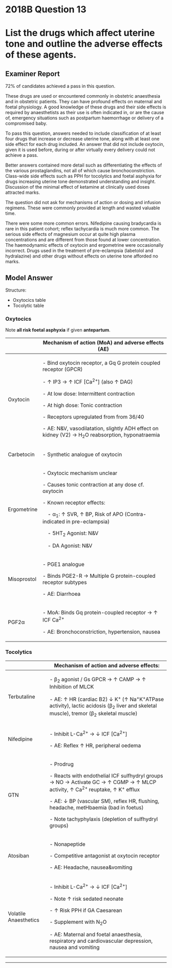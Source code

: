 # 2018B Question 13 
# List the drugs which affect uterine tone and outline the adverse effects of these agents.


## Examiner Report
72% of candidates achieved a pass in this question.


These drugs are used or encountered commonly in obstetric anaesthesia and in obstetric patients. They can have profound effects on maternal and foetal physiology. A good knowledge of these drugs and their side effects is required by anaesthetists as their use is often indicated in, or are the cause of, emergency situations such as postpartum haemorrhage or delivery of a compromised baby.


To pass this question, answers needed to include classification of at least four drugs that increase or decrease uterine tone, along with at least one side effect for each drug included. An answer that did not include oxytocin, given it is used before, during or after virtually every delivery could not achieve a pass.


Better answers contained more detail such as differentiating the effects of the various prostaglandins, not all of which cause bronchoconstriction. Class-wide side effects such as PPH for tocolytics and foetal asphyxia for drugs increasing uterine tone demonstrated understanding and insight. Discussion of the minimal effect of ketamine at clinically used doses attracted marks.


The question did not ask for mechanisms of action or dosing and infusion regimens. These were commonly provided at length and wasted valuable time.


There were some more common errors. Nifedipine causing bradycardia is rare in this patient cohort; reflex tachycardia is much more common. The serious side effects of magnesium occur at quite high plasma concentrations and are different from those found at lower concentration. The haemodynamic effects of oxytocin and ergometrine were occasionally incorrect. Drugs used in the treatment of pre-eclampsia (labetolol and hydralazine) and other drugs without effects on uterine tone afforded no marks.

## Model Answer
Structure:
- Oxytocics table
- Tocolytic table

### Oxytocics

Note **all risk foetal asphyxia** if given **antepartum**.

|<p></p>|Mechanism of action (MoA) and adverse effects (AE)|
| -- | -- |
|Oxytocin|<p>- Bind oxytocin receptor, a Gq G protein coupled receptor (GPCR)</p><p>- ↑ IP3 → ↑ ICF [Ca<sup>2+</sup>] (also ↑ DAG)</p><p>- At low dose: Intermittent contraction</p><p>- At high dose: Tonic contraction</p><p>- Receptors upregulated from from 36/40</p><p>- AE: N&V, vasodilatation, slightly ADH effect on kidney (V2) → H<sub>2</sub>O reabsorption, hyponatraemia</p>|
|Carbetocin|<p>- Synthetic analogue of oxytocin</p>|
|Ergometrine|<p>- Oxytocic mechanism unclear</p><p>- Causes tonic contraction at any dose cf. oxytocin</p><p>- Known receptor effects:</p><p>&emsp;- α<sub>1</sub>: ↑ SVR, ↑ BP, Risk of APO (Contra-indicated in pre-eclampsia)</p><p>&emsp;- 5HT<sub>2</sub> Agonist: N&V</p><p>&emsp;- DA Agonist: N&V</p>|
|Misoprostol|<p>- PGE1 analogue</p><p>- Binds PGE2-R → Multiple G protein-coupled receptor subtypes</p><p>- AE: Diarrhoea</p>|
|PGF2α|<p>- MoA: Binds Gq protein-coupled receptor → ↑ ICF Ca<sup>2+</sup></p><p>- AE: Bronchoconstriction, hypertension, nausea</p>|

### Tocolytics

|<p></p>|Mechanism of action and adverse effects:|
| -- | -- |
|Terbutaline|<p>- β<sub>2</sub> agonist / Gs GPCR → ↑ CAMP → ↑ Inhibition of MLCK</p><p>- AE: ↑ HR (cardiac B2) ↓ K<sup>+</sup> (↑ Na<sup>+</sup>K<sup>+</sup>ATPase activity), lactic acidosis (β<sub>2</sub> liver and skeletal muscle), tremor (β<sub>2</sub> skeletal muscle)</p>|
|Nifedipine|<p>- Inhibit L-Ca<sup>2+</sup> → ↓ ICF [Ca<sup>2+</sup>]</p><p>- AE: Reflex ↑ HR, peripheral oedema</p>|
|GTN|<p>- Prodrug</p><p>- Reacts with endothelial ICF sulfhydryl groups → NO → Activate GC → ↑ CGMP → ↑ MLCP activity, ↑ Ca<sup>2+</sup> reuptake, ↑ K<sup>+</sup> efflux</p><p>- AE: ↓ BP (vascular SM), reflex HR, flushing, headache, metHbaemia (bad in foetus)</p><p>- Note tachyphylaxis (depletion of sulfhydryl groups)</p>|
|Atosiban|<p>- Nonapeptide</p><p>- Competitive antagonist at oxytocin receptor</p><p>- AE: Headache, nausea&vomiting</p>|
|Volatile Anaesthetics|<p>- Inhibit L-Ca<sup>2+</sup> → ↓ ICF [Ca<sup>2+</sup>]</p><p>- Note ↑ risk sedated neonate</p><p>- ↑ Risk PPH if GA Caesarean</p><p>- Supplement with N<sub>2</sub>O</p><p>- AE: Maternal and foetal anaesthesia, respiratory and cardiovascular depression, nausea and vomiting</p>|


--- 

